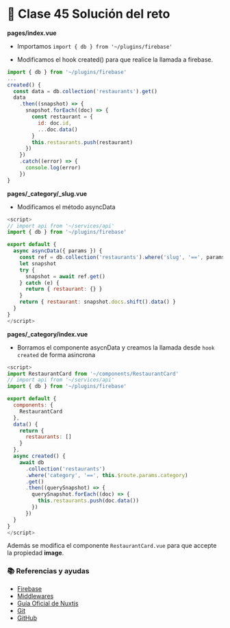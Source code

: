 # 📗 Clase 45 Solución del reto


**pages/index.vue**

- Importamos `import { db } from '~/plugins/firebase'`

- Modificamos el hook created() para que realice la llamada a firebase.

```js
import { db } from '~/plugins/firebase'
...
created() {
  const data = db.collection('restaurants').get()
  data
    .then((snapshot) => {
      snapshot.forEach((doc) => {
        const restaurant = {
          id: doc.id,
          ...doc.data()
        }
        this.restaurants.push(restaurant)
      })
    })
    .catch((error) => {
      console.log(error)
    })
}
```

**pages/_category/_slug.vue**

- Modificamos el método asyncData

```js
<script>
// import api from '~/services/api'
import { db } from '~/plugins/firebase'

export default {
  async asyncData({ params }) {
    const ref = db.collection('restaurants').where('slug', '==', params.slug)
    let snapshot
    try {
      snapshot = await ref.get()
    } catch (e) {
      return { restaurant: {} }
    }
    return { restaurant: snapshot.docs.shift().data() }
  }
}
</script>
```
**pages/_category/index.vue**

- Borramos el componente asycnData y creamos la llamada desde `hook created` de forma asincrona

```js
<script>
import RestaurantCard from '~/components/RestaurantCard'
// import api from '~/services/api'
import { db } from '~/plugins/firebase'

export default {
  components: {
    RestaurantCard
  },
  data() {
    return {
      restaurants: []
    }
  },
  async created() {
    await db
      .collection('restaurants')
      .where('category', '==', this.$route.params.category)
      .get()
      .then((querySnapshot) => {
        querySnapshot.forEach((doc) => {
          this.restaurants.push(doc.data())
        })
      })
  }
}
</script>
```

Además se modifica el componente `RestaurantCard.vue` para que accepte la propiedad **image**.


### 📚 Referencias y ayudas
- [Firebase](https://firebase.google.com/docs/projects/learn-more?hl=es)
- [Middlewares](https://nuxtjs.org/api/pages-middleware/)
- [Guía Oficial de Nuxtjs](https://nuxtjs.org/guide)
- [Git](https://www.git-scm.com/)
- [GitHub](https://github.com/)